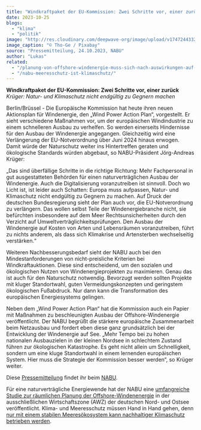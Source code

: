 ```yaml
---
title: "Windkraftpaket der EU-Kommission: Zwei Schritte vor, einer zurück"
date: 2023-10-25
blogs: 
  - "klima"
  - "politik"
image: "http://res.cloudinary.com/deepwave-org/image/upload/v1747244332/deepwave.org/Offshore_Windenergie_Tho_Ge_Pixabay.jpg"
image_caption: "© Tho-Ge / Pixabay"
source: "Pressemitteilung, 24.10.2023, NABU"
author: "Lukas"
related: 
  - "/planung-von-offshore-windenergie-muss-sich-nach-auswirkungen-auf-oekosysteme-richten/"
  - "/nabu-meeresschutz-ist-klimaschutz/"
---
```


**Windkraftpaket der EU-Kommission: Zwei Schritte vor, einer zurück** _Krüger: Natur- und Klimaschutz nicht endgültig zu Gegnern machen_

Berlin/Brüssel - Die Europäische Kommission hat heute ihren neuen Aktionsplan für Windenergie, den „Wind Power Action Plan“, vorgestellt. Er sieht verschiedene Maßnahmen vor, um der europäischen Windindustrie zu einem schnelleren Ausbau zu verhelfen. So werden einerseits Hindernisse für den Ausbau der Windenergie angegangen. Gleichzeitig wird eine Verlängerung der EU-Notverordnung über Juni 2024 hinaus erwogen. Damit würde der Naturschutz weiter ins Hintertreffen geraten und ökologische Standards würden abgebaut, so NABU-Präsident Jörg-Andreas Krüger:

„Das sind überfällige Schritte in die richtige Richtung: Mehr Fachpersonal in gut ausgestatteten Behörden für einen naturverträglichen Ausbau der Windenergie. Auch die Digitalisierung voranzutreiben ist sinnvoll. Doch wo Licht ist, ist leider auch Schatten: Europa muss aufpassen, Natur- und Klimaschutz nicht endgültig zu Gegnern zu machen. Auf Druck der deutschen Bundesregierung sieht der Plan auch vor, die EU-Notverordnung zu verlängern. Das wollen selbst Teile der Windenergiebranche nicht, sie befürchten insbesondere auf dem Meer Rechtsunsicherheiten durch den Verzicht auf Umweltverträglichkeitsprüfungen. Den Ausbau der Windenergie auf Kosten von Arten und Lebensräumen voranzutreiben, führt zu nichts anderem, als dass sich Klimakrise und Artensterben wechselseitig verstärken.“

Weiteren Nachbesserungsbedarf sieht der NABU auch bei den Mindestanforderungen von nicht-preisliche Kriterien bei Windkraftauktionen. Diese sind entscheidend, um den sozialen und ökologischen Nutzen von Windenergieprojekten zu maximieren. Genau das ist auch für den Naturschutz notwendig. Bevorzugt werden sollten Projekte mit kluger Standortwahl, guten Vermeidungskonzepten und geringstem ökologischen Fußabdruck. Nur dann kann die Transformation des europäischen Energiesystems gelingen.

Neben dem „Wind Power Action Plan“ hat die Kommission auch ein Papier mit Maßnahmen zu beschleunigten Ausbau der Offshore-Windenergie veröffentlicht. Der NABU begrüßt die stärkere europäische Zusammenarbeit beim Netzausbau und fordert eben diese ganz grundsätzlich bei der Entwicklung der Windenergie auf See. „Mehr Tempo bei zu hohen nationalen Ausbauzielen in der kleinen Nordsee in schlechtem Zustand führen zur ökologischen Katastrophe. Es geht nicht allein um Schnelligkeit, sondern um eine kluge Standortwahl in einem lernenden europäischen System. Hier muss die Strategie der Kommission besser werden“, so Krüger weiter.

Diese [Pressemitteilung](https://www.nabu.de/presse/pressemitteilungen/http/index.php?popup=true&show=39092&db=presseservice) findet ihr beim [NABU](https://www.nabu.de/).

Für eine naturverträgliche Energiewende hat der NABU eine [umfangreiche Studie zur räumlichen Planung der Offshore-Windenenergie](https://www.deepwave.org/planung-von-offshore-windenergie-muss-sich-nach-auswirkungen-auf-oekosysteme-richten/) in der ausschließlichen Wirtschaftszone (AWZ) der deutschen Nord- und Ostsee veröffentlicht. Klima- und Meeresschutz müssen Hand in Hand gehen, denn [nur mit einem stabilen Meeresökosystem kann nachhaltiger Klimaschutz betrieben werden](https://www.deepwave.org/nabu-meeresschutz-ist-klimaschutz/).
